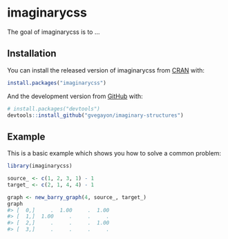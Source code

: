 
<!-- README.md is generated from README.Rmd. Please edit that file -->

# imaginarycss

<!-- badges: start -->
<!-- badges: end -->

The goal of imaginarycss is to …

## Installation

You can install the released version of imaginarycss from
[CRAN](https://CRAN.R-project.org) with:

``` r
install.packages("imaginarycss")
```

And the development version from [GitHub](https://github.com/) with:

``` r
# install.packages("devtools")
devtools::install_github("gvegayon/imaginary-structures")
```

## Example

This is a basic example which shows you how to solve a common problem:

``` r
library(imaginarycss)

source_ <- c(1, 2, 3, 1) - 1
target_ <- c(2, 1, 4, 4) - 1

graph <- new_barry_graph(4, source_, target_)
graph
#> [  0,]     .  1.00     .  1.00 
#> [  1,]  1.00     .     .     . 
#> [  2,]     .     .     .  1.00 
#> [  3,]     .     .     .     .
```
